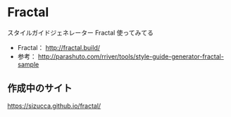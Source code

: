 # Fractal

スタイルガイドジェネレーター Fractal 使ってみてる

- Fractal： http://fractal.build/
- 参考： http://parashuto.com/rriver/tools/style-guide-generator-fractal-sample

## 作成中のサイト

https://sizucca.github.io/fractal/

